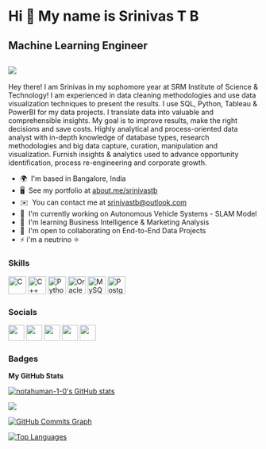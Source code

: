 Hi 👋 My name is Srinivas T B
=============================

Machine Learning Engineer
------------
![](https://komarev.com/ghpvc/?username=notahuman-1-0&style=for-the-badge&color=ff69b4)
--------------------------------------------------------------------------------------------------------
Hey there! I am Srinivas in my sophomore year at SRM Institute of Science & Technology! I am experienced in data cleaning methodologies and use data visualization techniques to present the results. I use SQL, Python, Tableau & PowerBI for my data projects. I translate data into valuable and comprehensible insights. My goal is to improve results, make the right decisions and save costs. Highly analytical and process-oriented data analyst with in-depth knowledge of database types, research methodologies and big data capture, curation, manipulation and visualization. Furnish insights & analytics used to advance opportunity identification, process re-engineering and corporate growth.



* 🌍  I'm based in Bangalore, India
* 🖥️  See my portfolio at [about.me/srinivastb](http://about.me/srinivastb)
* ✉️  You can contact me at [srinivastb@outlook.com](mailto:srinivastb@outlook.com)
* 🚀  I'm currently working on Autonomous Vehicle Systems - SLAM Model
* 🧠  I'm learning Business Intelligence & Marketing Analysis
* 🤝  I'm open to collaborating on End-to-End Data Projects
* ⚡  i'm a neutrino ⚛

### Skills

<p align="left">
<a href="https://docs.microsoft.com/en-us/cpp/?view=msvc-170" target="_blank" rel="noreferrer"><img src="https://raw.githubusercontent.com/danielcranney/readme-generator/main/public/icons/skills/c-colored.svg" width="36" height="36" alt="C" /></a>
<a href="https://docs.microsoft.com/en-us/cpp/?view=msvc-170" target="_blank" rel="noreferrer"><img src="https://raw.githubusercontent.com/danielcranney/readme-generator/main/public/icons/skills/cplusplus-colored.svg" width="36" height="36" alt="C++" /></a>
<a href="https://www.python.org/" target="_blank" rel="noreferrer"><img src="https://raw.githubusercontent.com/danielcranney/readme-generator/main/public/icons/skills/python-colored.svg" width="36" height="36" alt="Python" /></a>
<a href="https://www.oracle.com/uk/index.html" target="_blank" rel="noreferrer"><img src="https://raw.githubusercontent.com/danielcranney/readme-generator/main/public/icons/skills/oracle-colored.svg" width="36" height="36" alt="Oracle" /></a>
<a href="https://www.mysql.com/" target="_blank" rel="noreferrer"><img src="https://raw.githubusercontent.com/danielcranney/readme-generator/main/public/icons/skills/mysql-colored.svg" width="36" height="36" alt="MySQL" /></a>
<a href="https://www.postgresql.org/" target="_blank" rel="noreferrer"><img src="https://raw.githubusercontent.com/danielcranney/readme-generator/main/public/icons/skills/postgresql-colored.svg" width="36" height="36" alt="PostgreSQL" /></a>
</p>


### Socials

<p align="left"> <a href="https://www.dev.to/https://dev.to/notahuman_1_0" target="_blank" rel="noreferrer"><img src="https://raw.githubusercontent.com/danielcranney/readme-generator/main/public/icons/socials/devdotto.svg" width="32" height="32" /></a> <a href="https://www.github.com/notahuman-1-0" target="_blank" rel="noreferrer"><img src="https://raw.githubusercontent.com/danielcranney/readme-generator/main/public/icons/socials/github.svg" width="32" height="32" /></a> <a href="https://www.linkedin.com/in/srinivas-t-b-33076618b/" target="_blank" rel="noreferrer"><img src="https://raw.githubusercontent.com/danielcranney/readme-generator/main/public/icons/socials/linkedin.svg" width="32" height="32" /></a> <a href="https://www.twitter.com/notahuman_1_0" target="_blank" rel="noreferrer"><img src="https://raw.githubusercontent.com/danielcranney/readme-generator/main/public/icons/socials/twitter.svg" width="32" height="32" /></a> <a href="https://www.youtube.com/c/-UCV-Tjcer9ANSgjMlWtP9S2A" target="_blank" rel="noreferrer"><img src="https://raw.githubusercontent.com/danielcranney/readme-generator/main/public/icons/socials/youtube.svg" width="32" height="32" /></a></p>

### Badges

<b>My GitHub Stats</b>

<a href="http://www.github.com/notahuman-1-0"><img src="https://github-readme-stats.vercel.app/api?username=notahuman-1-0&show_icons=true&hide=&count_private=true&title_color=0891b2&text_color=ffffff&icon_color=0891b2&bg_color=1c1917&hide_border=true&show_icons=true" alt="notahuman-1-0's GitHub stats" /></a>

<a href="http://www.github.com/notahuman-1-0"><img src="https://github-readme-streak-stats.herokuapp.com/?user=notahuman-1-0&stroke=ffffff&background=1c1917&ring=0891b2&fire=0891b2&currStreakNum=ffffff&currStreakLabel=0891b2&sideNums=ffffff&sideLabels=ffffff&dates=ffffff&hide_border=true" /></a>

<a href="http://www.github.com/notahuman-1-0"><img src="https://activity-graph.herokuapp.com/graph?username=notahuman-1-0&bg_color=1c1917&color=ffffff&line=0891b2&point=ffffff&area_color=1c1917&area=true&hide_border=true&custom_title=GitHub%20Commits%20Graph" alt="GitHub Commits Graph" /></a>

<a href="https://github.com/notahuman-1-0" align="left"><img src="https://github-readme-stats.vercel.app/api/top-langs/?username=notahuman-1-0&langs_count=10&title_color=0891b2&text_color=ffffff&icon_color=0891b2&bg_color=1c1917&hide_border=true&locale=en&custom_title=Top%20%Languages" alt="Top Languages" /></a>
